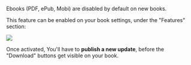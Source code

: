 Ebooks \(PDF, ePub, Mobi\) are disabled by default on new books.

This feature can be enabled on your book settings, under the "Features" section:

![](https://gitbookio.github.io/blog/assets/2016-09-13-ebooks-option.png)



Once activated, You'll have to **publish a new update**, before the "Download" buttons get visible on your book.

